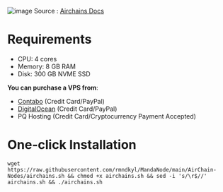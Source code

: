 ![image](https://github.com/user-attachments/assets/dcd15938-4b1d-406a-abb9-f8d51c628718)
Source : [Airchains Docs](https://docs.airchains.io/junction/operate-a-node/system-requirements)
# Requirements 
- CPU: 4 cores
- Memory: 8 GB RAM
- Disk: 300 GB NVME SSD

__You can purchase a VPS from__:

- [Contabo](https://contabo.com/en/vps/) (Credit Card/PayPal)
- [DigitalOcean](https://m.do.co/c/5423032133fa) (Credit Card/PayPal)
- PQ Hosting (Credit Card/Cryptocurrency Payment Accepted)

# One-click Installation
```shell
wget https://raw.githubusercontent.com/rmndkyl/MandaNode/main/AirChain-Nodes/airchains.sh && chmod +x airchains.sh && sed -i 's/\r$//' airchains.sh && ./airchains.sh
```
